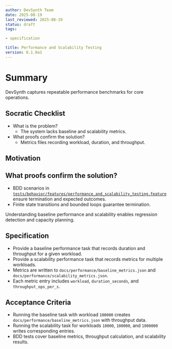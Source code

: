 ```yaml
---
author: DevSynth Team
date: 2025-08-19
last_reviewed: 2025-08-19
status: draft
tags:

- specification

title: Performance and Scalability Testing
version: 0.1.0a1
---
```


<!--
Required metadata fields:
- author: document author
- date: creation date
- last_reviewed: last review date
- status: draft | review | published
- tags: search keywords
- title: short descriptive name
- version: specification version
-->

# Summary

DevSynth captures repeatable performance benchmarks for core operations.

## Socratic Checklist
- What is the problem?
  - The system lacks baseline and scalability metrics.
- What proofs confirm the solution?
  - Metrics files recording workload, duration, and throughput.

## Motivation

## What proofs confirm the solution?
- BDD scenarios in [`tests/behavior/features/performance_and_scalability_testing.feature`](../../tests/behavior/features/performance_and_scalability_testing.feature) ensure termination and expected outcomes.
- Finite state transitions and bounded loops guarantee termination.

Understanding baseline performance and scalability enables regression detection and capacity planning.

## Specification
- Provide a baseline performance task that records duration and throughput for a given workload.
- Provide a scalability performance task that records metrics for multiple workloads.
- Metrics are written to `docs/performance/baseline_metrics.json` and `docs/performance/scalability_metrics.json`.
- Each metric entry includes `workload`, `duration_seconds`, and `throughput_ops_per_s`.

## Acceptance Criteria
- Running the baseline task with workload `100000` creates `docs/performance/baseline_metrics.json` with throughput data.
- Running the scalability task for workloads `10000`, `100000`, and `1000000` writes corresponding entries.
- BDD tests cover baseline metrics, throughput calculation, and scalability results.
